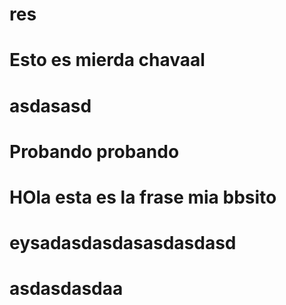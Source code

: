 # res
# Esto es mierda chavaal
# asdasasd
# Probando probando
# HOla esta es la frase mia bbsito
# eysadasdasdasasdasdasd
# asdasdasdaa